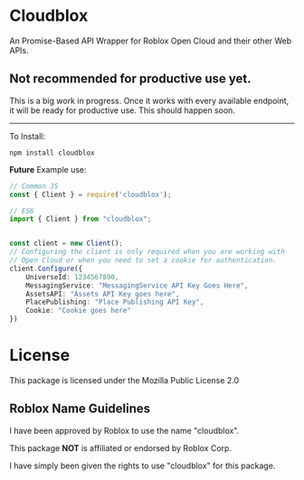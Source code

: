 # Cloudblox

An Promise-Based API Wrapper for Roblox Open Cloud and their other Web APIs.

## Not recommended for productive use yet.
This is a big work in progress. Once it works with every available endpoint, it will be ready for productive use. This should happen soon.

***

To Install:

```
npm install cloudblox
```


**Future** Example use:

```ts
// Common JS
const { Client } = require('cloudblox');

// ES6
import { Client } from "cloudblox";


const client = new Client();
// Configuring the client is only required when you are working with 
// Open Cloud or when you need to set a cookie for authentication.
client.Configure({
	UniverseId: 1234567890,
	MessagingService: "MessagingService API Key Goes Here",
	AssetsAPI: "Assets API Key goes here",
	PlacePublishing: "Place Publishing API Key",
	Cookie: "Cookie goes here"
})
```

# License

This package is licensed under the Mozilla Public License 2.0

## Roblox Name Guidelines

I have been approved by Roblox to use the name "cloudblox".

This package **NOT** is affiliated or endorsed by Roblox Corp.

I have simply been given the rights to use "cloudblox" for this package.
